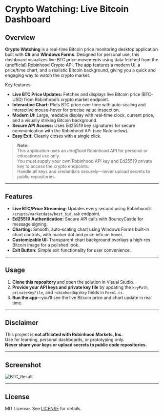 # Crypto Watching: Live Bitcoin Dashboard

## Overview

**Crypto Watching** is a real-time Bitcoin price monitoring desktop application built with **C#** and **Windows Forms**. Designed for personal use, this dashboard visualizes live BTC price movements using data fetched from the (unofficial) Robinhood Crypto API. The app features a modern UI, a price/time chart, and a realistic Bitcoin background, giving you a quick and engaging way to watch the crypto market.

Key features:
- **Live BTC Price Updates:** Fetches and displays live Bitcoin price (BTC-USD) from Robinhood’s crypto market endpoint.
- **Interactive Chart:** Plots BTC price over time with auto-scaling and interactive mouse-hover for precise value inspection.
- **Modern UI:** Large, readable display with real-time clock, current price, and a visually striking Bitcoin background.
- **Secure API Access:** Uses Ed25519 key signatures for secure communication with the Robinhood API (see *Note* below).
- **Easy Exit:** Cleanly closes with a single click.



> **Note:**  
> This application uses an *unofficial* Robinhood API for personal or educational use only.  
> You must supply your own Robinhood API key and Ed25519 private key to access the crypto endpoints.  
> Handle all keys and credentials securely—never upload secrets to public repositories.

---

## Features

- **Live BTC/Price Streaming:** Updates every second using Robinhood’s `/crypto/marketdata/best_bid_ask` endpoint.
- **Ed25519 Authentication:** Secure API calls with BouncyCastle for message signing.
- **Charting:** Smooth, auto-scaling chart using Windows Forms built-in chart controls, with marker dot and price info on hover.
- **Customizable UI:** Transparent chart background overlays a high-res Bitcoin image for a polished look.
- **Exit Button:** Simple exit functionality for user convenience.

---

## Usage

1. **Clone this repository** and open the solution in Visual Studio.
2. **Provide your API keys and private key file** by updating the `keyPath`, `privateKeyFile`, and `robinhoodApiKey` fields in `Form1.cs`.
3. **Run the app**—you’ll see the live Bitcoin price and chart update in real time.

---

## Disclaimer

This project is **not affiliated with Robinhood Markets, Inc.**  
Use for learning, personal dashboards, or prototyping only.  
**Never share your keys or upload secrets to public code repositories.**

---

## Screenshot

![BTC_Result](https://github.com/user-attachments/assets/6514c29c-1a50-4c3c-95df-dccd173843f2)

---
## License

MIT License. See [LICENSE](LICENSE) for details.
